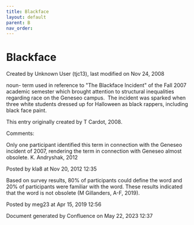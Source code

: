 ```yaml
---
title: Blackface
layout: default
parent: B
nav_order:
---
```


# Blackface

Created by  Unknown User (tjc13), last modified on Nov 24, 2008

noun- term used in reference to &quot;The Blackface Incident&quot; of the Fall 2007 academic semester which brought attention to structural inequalities regarding race on the Geneseo campus.  The incident was sparked when three white students dressed up for Halloween as black rappers, including black face paint.

This entry originally created by T Cardot, 2008.

Comments:

Only one participant identified this term in connection with the Geneseo incident of 2007, rendering the term in connection with Geneseo almost obsolete. K. Andryshak, 2012

Posted by kla8 at Nov 20, 2012 12:35

Based on survey results, 80% of participants could define the word and 20% of participants were familiar with the word. These results indicated that the word is not obsolete (M Gillanders, A-F, 2019).

Posted by meg23 at Apr 15, 2019 12:56

Document generated by Confluence on May 22, 2023 12:37


